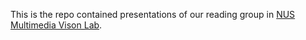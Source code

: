 This is the repo contained presentations of our reading group in [NUS Multimedia Vison Lab](https://sites.google.com/site/nusvisionmultimedia/).
